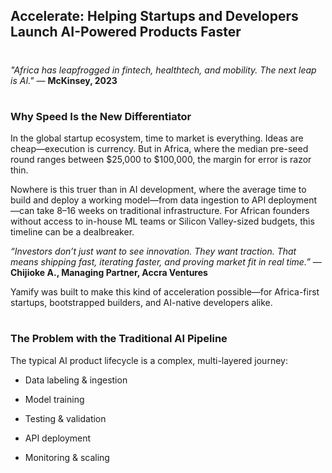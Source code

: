## Accelerate: Helping Startups and Developers Launch AI-Powered Products Faster
#

*"Africa has leapfrogged in fintech, healthtech, and mobility. The next leap is AI."*
— **McKinsey, 2023**
#

### Why Speed Is the New Differentiator

In the global startup ecosystem, time to market is everything. Ideas are cheap—execution is currency. But in Africa, where the median pre-seed round ranges between $25,000 to $100,000, the margin for error is razor thin.

Nowhere is this truer than in AI development, where the average time to build and deploy a working model—from data ingestion to API deployment—can take 8–16 weeks on traditional infrastructure. For African founders without access to in-house ML teams or Silicon Valley-sized budgets, this timeline can be a dealbreaker.

*“Investors don’t just want to see innovation. They want traction. That means shipping fast, iterating faster, and proving market fit in real time.”*
— **Chijioke A., Managing Partner, Accra Ventures**

Yamify was built to make this kind of acceleration possible—for Africa-first startups, bootstrapped builders, and AI-native developers alike.
#

### The Problem with the Traditional AI Pipeline

The typical AI product lifecycle is a complex, multi-layered journey:

- Data labeling & ingestion

- Model training

- Testing & validation

- API deployment

- Monitoring & scaling